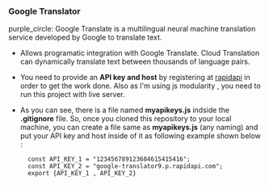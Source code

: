 ### Google Translator
purple_circle:	 Google Translate is a multilingual neural machine translation service developed by Google to translate text.
- Allows programatic integration with Google Translate. Cloud Translation can dynamically translate text between thousands of language pairs.
- You need to provide an **API key and host** by registering at [rapidapi](https://rapidapi.com/hub) in order to get the work done. Also as I'm using 
js modularity , you need to run this project with live server.
- As you can see, there is a file named **myapikeys.js** indside the **.gitignore** file. So, once you cloned this repository to your local machine, you can create a file same as **myapikeys.js** (any naming) and put your API key and host inside of it as following example shown below :

        const API_KEY_1 = "123456789123684615415416";
        const API_KEY_2 = "google-translator9.p.rapidapi.com";
        export {API_KEY_1 , API_KEY_2}

